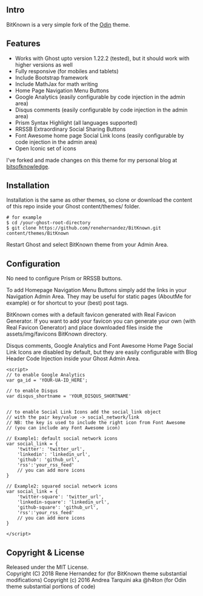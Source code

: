 ## Intro

BitKnown is a very simple fork of the [Odin](https://github.com/h4t0n/odin) theme.

## Features

* Works with Ghost upto version 1.22.2 (tested), but it should work with higher versions as well  
* Fully responsive (for mobiles and tablets)  
* Include Bootstrap framework  
* Include MathJax for math writing  
* Home Page Navigation Menu Buttons  
* Google Analytics (easily configurable by code injection in the admin area)  
* Disqus comments (easily configurable by code injection in the admin area)  
* Prism Syntax Highlight (all languages supported)  
* RRSSB Extraordinary Social Sharing Buttons  
* Font Awesome home page Social Link Icons (easily configurable by code injection in the admin area)
* Open Iconic set of icons

I've forked and made changes on this theme for my personal blog at [bitsofknowledge](https://bitsofknowledge.net).

## Installation

Installation is the same as other themes, so clone or download the content of this repo inside your Ghost content/themes/ folder.

```
# for example
$ cd /your-ghost-root-directory
$ git clone https://github.com/renehernandez/BitKnown.git content/themes/BitKnown
```
Restart Ghost and select BitKnown theme from your Admin Area.

## Configuration

No need to configure Prism or RRSSB buttons.

To add Homepage Navigation Menu Buttons simply add the links in your Navigation Admin Area. They may be useful for static pages (AboutMe for example) or for shortcut to your (best) post tags.

BitKnown comes with a default favicon generated with Real Favicon Generator. If you want to add your favicon you can generate your own (with Real Favicon Generator) and place downloaded files inside the assets/img/favicons BitKnown directory.

Disqus comments, Google Analytics and Font Awesome Home Page Social Link Icons are disabled by default, but they are easily configurable with Blog Header Code Injection inside your Ghost Admin Area.

```
<script>
// to enable Google Analytics
var ga_id = 'YOUR-UA-ID_HERE';

// to enable Disqus
var disqus_shortname = 'YOUR_DISQUS_SHORTNAME'


// to enable Social Link Icons add the social_link object
// with the pair key/value -> social_network/link
// NB: the key is used to include the right icon from Font Awesome
// (you can include any Font Awesome icon)

// Example1: default social network icons
var social_link = {
    'twitter': 'twitter_url',
    'linkedin': 'linkedin_url',
    'github': 'github_url',
    'rss':'your_rss_feed'
    // you can add more icons
}

// Example2: squared social network icons
var social_link = {
    'twitter-square': 'twitter_url',
    'linkedin-square': 'linkedin_url',
    'github-square': 'github_url',
    'rss':'your_rss_feed'
    // you can add more icons
}

</script>
```

## Copyright & License

Released under the MIT License.  
Copyright (C) 2018 Rene Hernandez for (for BitKnown theme substantial modifications)
Copyright (c) 2016 Andrea Tarquini aka @h4ton (for Odin theme substantial portions of code)
